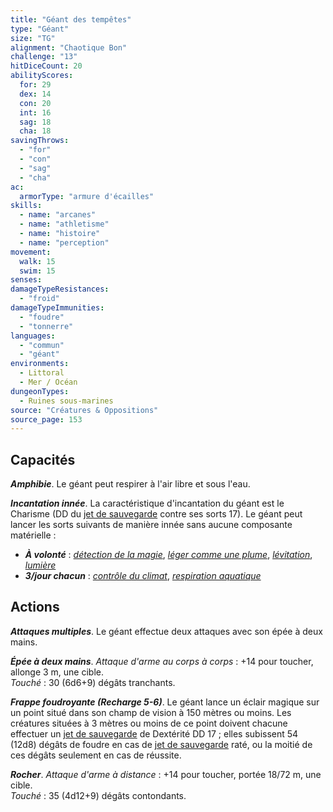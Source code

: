 ```yaml
---
title: "Géant des tempêtes"
type: "Géant"
size: "TG"
alignment: "Chaotique Bon"
challenge: "13"
hitDiceCount: 20
abilityScores:
  for: 29
  dex: 14
  con: 20
  int: 16
  sag: 18
  cha: 18
savingThrows: 
  - "for"
  - "con"
  - "sag"
  - "cha"
ac: 
  armorType: "armure d'écailles"
skills: 
  - name: "arcanes"
  - name: "athletisme"
  - name: "histoire"
  - name: "perception"
movement: 
  walk: 15
  swim: 15
senses: 
damageTypeResistances: 
  - "froid"
damageTypeImmunities: 
  - "foudre"
  - "tonnerre"
languages: 
  - "commun"
  - "géant"
environments:
  - Littoral
  - Mer / Océan
dungeonTypes:
  - Ruines sous-marines
source: "Créatures & Oppositions"
source_page: 153
---
```

## Capacités
_**Amphibie**_. Le géant peut respirer à l'air libre et sous l'eau.

_**Incantation innée**_. La caractéristique d'incantation du géant est le Charisme (DD du [jet de sauvegarde](/utiliser-les-caracteristiques#jets-de-sauvegarde) contre ses sorts 17). Le géant peut lancer les sorts suivants de manière innée sans aucune composante matérielle :
* _**À volonté**_ : [_détection de la magie_](/grimoire/detection-de-la-magie), [_léger comme une plume_](/grimoire/leger-comme-une-plume), [_lévitation_](/grimoire/levitation), [_lumière_](/grimoire/lumiere)
* _**3/jour chacun**_ : [_contrôle du climat_](/grimoire/controle-du-climat), [_respiration aquatique_](/grimoire/respiration-aquatique)

## Actions
_**Attaques multiples**_. Le géant effectue deux attaques avec son épée à deux mains.

_**Épée à deux mains**_. _Attaque d'arme au corps à corps_ : +14 pour toucher, allonge 3 m, une cible.  
_Touché_ : 30 (6d6+9) dégâts tranchants.

_**Frappe foudroyante (Recharge 5-6)**_. Le géant lance un éclair magique sur un point situé dans son champ de vision à 150 mètres ou moins. Les créatures situées à 3 mètres ou moins de ce point doivent chacune effectuer un [jet de sauvegarde](/utiliser-les-caracteristiques#jets-de-sauvegarde) de Dextérité DD 17 ; elles subissent 54 (12d8) dégâts de foudre en cas de [jet de sauvegarde](/utiliser-les-caracteristiques#jets-de-sauvegarde) raté, ou la moitié de ces dégâts seulement en cas de réussite.

_**Rocher**_. _Attaque d'arme à distance_ : +14 pour toucher, portée 18/72 m, une cible.  
_Touché_ : 35 (4d12+9) dégâts contondants.
